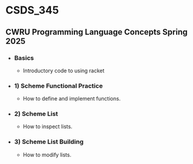 # CSDS_345
## CWRU Programming Language Concepts Spring 2025

- ### Basics
  - Introductory code to using racket
- ### 1) Scheme Functional Practice
  - How to define and implement functions.
- ### 2) Scheme List
  - How to inspect lists.
- ### 3) Scheme List Building
  - How to modify lists.
